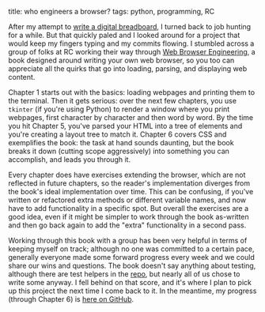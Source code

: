 title: who engineers a browser?
tags: python, programming, RC

After my attempt to [write a digital breadboard]({filename}/posts/2024-06-17-react-breadboard.md), I turned back to job hunting for a while. But that quickly paled and I looked around for a project that would keep my fingers typing and my commits flowing. I stumbled across a group of folks at RC working their way through [Web Browser Engineering](https://browser.engineering/index.html), a book designed around writing your own web browser, so you too can appreciate all the quirks that go into loading, parsing, and displaying web content.

Chapter 1 starts out with the basics: loading webpages and printing them to the terminal. Then it gets serious: over the next few chapters, you use `tkinter` (if you're using Python) to render a  window where you print webpages, first character by character and then word by word. By the time you hit Chapter 5, you've parsed your HTML into a tree of elements and you're creating a layout tree to match it. Chapter 6 covers CSS and exemplifies the book: the task at hand sounds daunting, but the book breaks it down (cutting scope aggressively) into something you can accomplish, and leads you through it.

Every chapter does have exercises extending the browser, which are not reflected in future chapters, so the reader's implementation diverges from the book's ideal implementation over time. This can be confusing, if you've written or refactored extra methods or different variable names, and now have to add functionality in a specific spot. But overall the exercises are a good idea, even if it might be simpler to work through the book as-written and then go back again to add the "extra" functionality in a second pass.

Working through this book with a group has been very helpful in terms of keeping myself on track; although no one was committed to a certain pace, generally everyone made some forward progress every week and we could share our wins and questions. The book doesn't say anything about testing, although there are test helpers in the [repo](https://github.com/browserengineering/book/tree/main/src), but nearly all of us chose to write some anyway. I fell behind on that score, and it's where I plan to pick up this project the next time I come back to it. In the meantime, my progress (through Chapter 6) is [here on GitHub](https://github.com/christalee/browser.engineering).